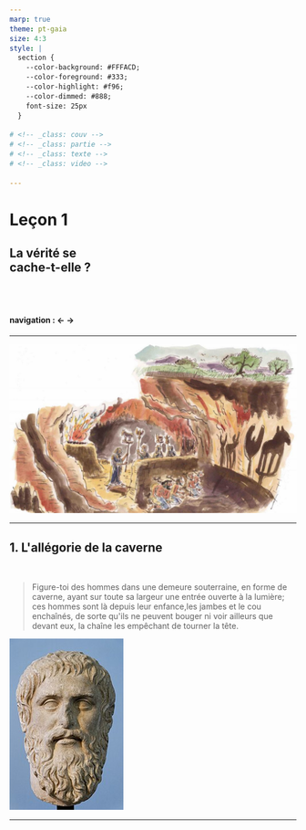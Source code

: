```yaml
---
marp: true
theme: pt-gaia
size: 4:3
style: |
  section {
    --color-background: #FFFACD;
    --color-foreground: #333;
    --color-highlight: #f96;
    --color-dimmed: #888;
    font-size: 25px
  }

# <!-- _class: couv -->
# <!-- _class: partie -->
# <!-- _class: texte -->
# <!-- _class: video -->

---
```


<!-- _class: couv -->

# Leçon 1
## La vérité se <br> cache-t-elle ?

<br><br>

#### navigation : ← →

---
<!-- paginate: true -->
<!-- _class: partie -->


![bg](../../assets/img/caverne-harambat.jpeg)

---

<!-- paginate: true -->

<style>
  {text-align: left;}
</style>

## 1. L'allégorie de la caverne

<br>

> Figure-toi des hommes dans une demeure souterraine, en forme de caverne, ayant sur toute sa largeur une entrée ouverte à la lumière; ces hommes sont là depuis leur enfance,les jambes et le cou enchaînés, de sorte qu'ils ne peuvent bouger ni voir ailleurs que devant eux, la chaîne les empêchant de tourner la tête.

![bg left:50% w:510](../../assets/img/platon.jpeg)


---
